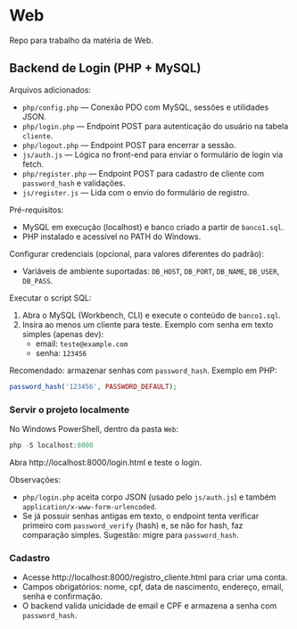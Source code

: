 # Web
Repo para trabalho da matéria de Web.

## Backend de Login (PHP + MySQL)

Arquivos adicionados:
- `php/config.php` — Conexão PDO com MySQL, sessões e utilidades JSON.
- `php/login.php` — Endpoint POST para autenticação do usuário na tabela `cliente`.
- `php/logout.php` — Endpoint POST para encerrar a sessão.
- `js/auth.js` — Lógica no front-end para enviar o formulário de login via fetch.
 - `php/register.php` — Endpoint POST para cadastro de cliente com `password_hash` e validações.
 - `js/register.js` — Lida com o envio do formulário de registro.

Pré-requisitos:
- MySQL em execução (localhost) e banco criado a partir de `banco1.sql`.
- PHP instalado e acessível no PATH do Windows.

Configurar credenciais (opcional, para valores diferentes do padrão):
- Variáveis de ambiente suportadas: `DB_HOST`, `DB_PORT`, `DB_NAME`, `DB_USER`, `DB_PASS`.

Executar o script SQL:
1. Abra o MySQL (Workbench, CLI) e execute o conteúdo de `banco1.sql`.
2. Insira ao menos um cliente para teste. Exemplo com senha em texto simples (apenas dev):
	- email: `teste@example.com`
	- senha: `123456`

Recomendado: armazenar senhas com `password_hash`. Exemplo em PHP:
```php
password_hash('123456', PASSWORD_DEFAULT);
```

### Servir o projeto localmente

No Windows PowerShell, dentro da pasta `Web`:

```powershell
php -S localhost:8000
```

Abra http://localhost:8000/login.html e teste o login.

Observações:
- `php/login.php` aceita corpo JSON (usado pelo `js/auth.js`) e também `application/x-www-form-urlencoded`.
- Se já possuir senhas antigas em texto, o endpoint tenta verificar primeiro com `password_verify` (hash) e, se não for hash, faz comparação simples. Sugestão: migre para `password_hash`.

### Cadastro

- Acesse http://localhost:8000/registro_cliente.html para criar uma conta.
- Campos obrigatórios: nome, cpf, data de nascimento, endereço, email, senha e confirmação.
- O backend valida unicidade de email e CPF e armazena a senha com `password_hash`.

